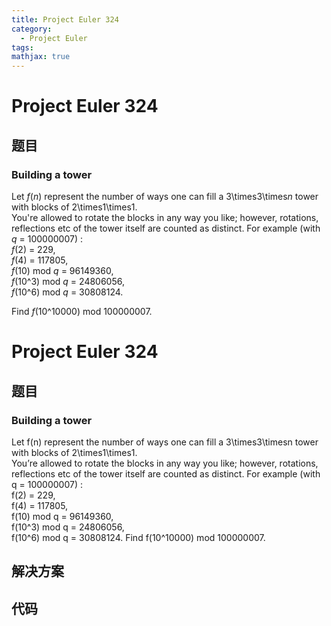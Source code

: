 ```yaml
---
title: Project Euler 324
category:
  - Project Euler
tags:
mathjax: true
---
```

<escape><!-- more --></escape>
    
# Project Euler 324
## 题目
### Building a tower


Let <var>f</var>(<var>n</var>) represent the number of ways one can fill a 3\times3\times<var>n</var> tower with blocks of 2\times1\times1. <br />You're allowed to rotate the blocks in any way you like; however, rotations, reflections etc of the tower itself are counted as distinct.
For example (with <var>q</var> = 100000007) :<br /><var>f</var>(2) = 229,<br /><var>f</var>(4) = 117805,<br /><var>f</var>(10) mod <var>q</var> = 96149360,<br /><var>f</var>(10^3) mod <var>q</var> = 24806056,<br /><var>f</var>(10^6) mod <var>q</var> = 30808124.

Find <var>f</var>(10^10000) mod 100000007.


# Project Euler 324
## 题目
### Building a tower

Let f(n) represent the number of ways one can fill a 3\times3\timesn tower with blocks of 2\times1\times1.<br>You’re allowed to rotate the blocks in any way you like; however, rotations, reflections etc of the tower itself are counted as distinct.
For example (with q = 100000007) :<br>f(2) = 229,<br>f(4) = 117805,<br>f(10) mod q = 96149360,<br>f(10^3) mod q = 24806056,<br>f(10^6) mod q = 30808124.
Find f(10^10000) mod 100000007.


## 解决方案


## 代码



